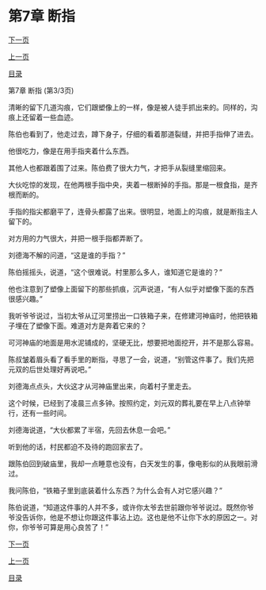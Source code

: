 <h1>第7章   断指</h1>
            <div><p><a href="./0021_%E7%AC%AC8%E7%AB%A0_%E6%A3%BA%E8%90%BD%E5%9C%B0.md">下一页</a></p><p><a href="./0019_%E7%AC%AC7%E7%AB%A0_%E6%96%AD%E6%8C%87.md">上一页</a></p><p><a href="../">目录</a></p></div>
            <div><p>第7章   断指 (第3/3页)</p><p>清晰的留下几道沟痕，它们跟塑像上的一样，像是被人徒手抓出来的。同样的，沟痕上还留着一些血迹。</p><p>陈伯也看到了，他走过去，蹲下身子，仔细的看着那道裂缝，并把手指伸了进去。</p><p>他很吃力，像是在用手指夹着什么东西。</p><p>其他人也都跟着围了过来。陈伯费了很大力气，才把手从裂缝里缩回来。</p><p>大伙吃惊的发现，在他两根手指中央，夹着一根断掉的手指。那是一根食指，是齐根而断的。</p><p>手指的指尖都磨平了，连骨头都露了出来。很明显，地面上的沟痕，就是断指主人留下的。</p><p>对方用的力气很大，并把一根手指都弄断了。</p><p>刘德海不解的问道，“这是谁的手指？”</p><p>陈伯摇摇头，说道，“这个很难说。村里那么多人，谁知道它是谁的？”</p><p>他也注意到了塑像上面留下的那些抓痕，沉声说道，“有人似乎对塑像下面的东西很感兴趣。”</p><p>我听爷爷说过，当初太爷从辽河里捞出一口铁箱子来，在修建河神庙时，他把铁箱子埋在了塑像下面。难道对方是奔着它来的？</p><p>可河神庙的地面是用水泥铺成的，坚硬无比，想要把地面挖开，并不是那么容易。</p><p>陈叔皱着眉头看了看手里的断指，寻思了一会，说道，“别管这件事了。我们先把元双的后世处理好再说吧。”</p><p>刘德海点点头，大伙这才从河神庙里出来，向着村子里走去。</p><p>这个时候，已经到了凌晨三点多钟。按照约定，刘元双的葬礼要在早上八点钟举行，还有一些时间。</p><p>刘德海说道，“大伙都累了半宿，先回去休息一会吧。”</p><p>听到他的话，村民都迫不及待的跑回家去了。</p><p>跟陈伯回到破庙里，我却一点睡意也没有，白天发生的事，像电影似的从我眼前滑过。</p><p>我问陈伯，“铁箱子里到底装着什么东西？为什么会有人对它感兴趣？”</p><p>陈伯说道，“知道这件事的人并不多，或许你太爷去世前跟你爷爷说过。既然你爷爷没告诉你，他是不想让你跟这件事沾上边。这也是他不让你下水的原因之一。对你，你爷爷可算是用心良苦了！”</p></div>
            <div><p><a href="./0021_%E7%AC%AC8%E7%AB%A0_%E6%A3%BA%E8%90%BD%E5%9C%B0.md">下一页</a></p><p><a href="./0019_%E7%AC%AC7%E7%AB%A0_%E6%96%AD%E6%8C%87.md">上一页</a></p><p><a href="../">目录</a></p></div>